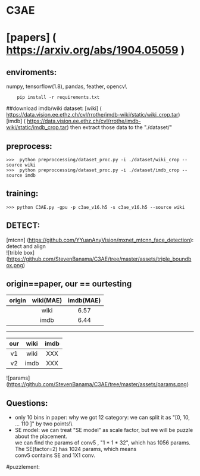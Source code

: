 # C3AE
#
# [papers] ( https://arxiv.org/abs/1904.05059 )

## enviroments:
   numpy, tensorflow(1.8), pandas, feather, opencv\
```
    pip install -r requirements.txt
```

##download imdb/wiki dataset:
 [wiki] ( https://data.vision.ee.ethz.ch/cvl/rrothe/imdb-wiki/static/wiki_crop.tar)
 [imdb] ( https://data.vision.ee.ethz.ch/cvl/rrothe/imdb-wiki/static/imdb_crop.tar)
 then extract those data to the "./dataset/"

## preprocess:
    >>>  python preproccessing/dataset_proc.py -i ./dataset/wiki_crop --source wiki
    >>>  python preproccessing/dataset_proc.py -i ./dataset/imdb_crop --source imdb

## training: 
    >>> python C3AE.py -gpu -p c3ae_v16.h5 -s c3ae_v16.h5 --source wiki 


## DETECT: 
   [mtcnn] (https://github.com/YYuanAnyVision/mxnet_mtcnn_face_detection):  detect and align \
   ![trible box] (https://github.com/StevenBanama/C3AE/tree/master/assets/triple_boundbox.png)


origin==paper, our == ourtesting
-------------------------

|origin|wiki(MAE)|imdb(MAE)|
| -- | :--: | :--: |
|  | wiki | 6.57 |
|  | imdb| 6.44 |

-------------------------
|our|wiki|imdb|
| :--: | :--: | :--: |
| v1 | wiki | XXX |
| v2 | imdb| XXX |


![params] (https://github.com/StevenBanama/C3AE/tree/master/assets/params.png)
## Questions: 
   - only 10 bins in paper: why we got 12 category: we can split it as "[0, 10, ... 110 ]" by two points!\
   - SE model: we can treat "SE model" as scale factor, but we will be puzzle about the placement.\
        we can find the params of conv5 , "1 * 1 * 32", which has 1056 params. The SE(factor=2) has 1024 params, which means \
        conv5 contains SE and 1X1 conv. 

#puzzlement:
   
